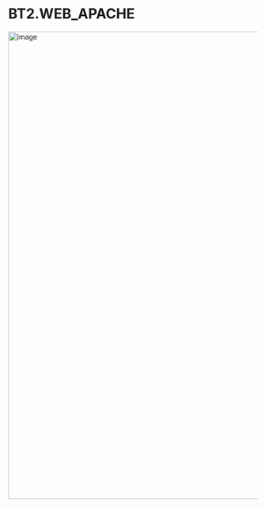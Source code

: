 # BT2.WEB_APACHE
<img width="1669" height="943" alt="image" src="https://github.com/user-attachments/assets/a63ae16f-4ba0-46e3-8d60-738925d0f530" />
